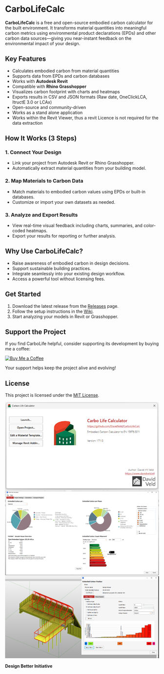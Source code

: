 # CarboLifeCalc

**CarboLifeCalc** is a free and open-source embodied carbon calculator for the built environment. It transforms material quantities into meaningful carbon metrics using environmental product declarations (EPDs) and other carbon data sources—giving you near-instant feedback on the environmental impact of your design.



## Key Features

- Calculates embodied carbon from material quantities
- Supports data from EPDs and carbon databases
- Works with **Autodesk Revit**
- Compatible with **Rhino Grasshopper**
- Visualizes carbon footprint with charts and heatmaps
- Exports results in CSV and JSON formats (Raw date, OneClickLCA, ItructE 3.0 or LCAx)
- Open-source and community-driven
- Works as a stand alone application
- Works within the Revit Viewer, thus a revit Licence is not required for the data extraction



## How It Works (3 Steps)

### 1. **Connect Your Design**
- Link your project from Autodesk Revit or Rhino Grasshopper.
- Automatically extract material quantities from your building model.

### 2. **Map Materials to Carbon Data**
- Match materials to embodied carbon values using EPDs or built-in databases.
- Customize or import your own datasets as needed.

### 3. **Analyze and Export Results**
- View real-time visual feedback including charts, summaries, and color-coded heatmaps.
- Export your results for reporting or further analysis.



## Why Use CarboLifeCalc?

- Raise awareness of embodied carbon in design decisions.
- Support sustainable building practices.
- Integrate seamlessly into your existing design workflow.
- Access a powerful tool without licensing fees.



## Get Started

1. Download the latest release from the [Releases](https://github.com/DavidVeld/CarboLifeCalc/releases) page.
2. Follow the setup instructions in the [Wiki](https://github.com/DavidVeld/CarboLifeCalc/wiki).
3. Start analyzing your models in Revit or Grasshopper.

## Support the Project

If you find CarboLife helpful, consider supporting its development by buying me a coffee:

[![Buy Me a Coffee](https://img.shields.io/badge/Buy%20Me%20a%20Coffee-donate-yellow)](https://buymeacoffee.com/davidveld)

Your support helps keep the project alive and evolving!

## License

This project is licensed under the [MIT License](LICENSE).

![alt text](https://github.com/DavidVeld/CarboLifeCalc/blob/master/CarboLifeCalc/img/scr/screenshot1.png)
![alt text](https://github.com/DavidVeld/CarboLifeCalc/blob/master/CarboLifeCalc/img/scr/screenshot2.png)
![alt text](https://github.com/DavidVeld/CarboLifeCalc/blob/master/CarboLifeCalc/img/scr/screenshot3.png)

**Design Better Initiative**
